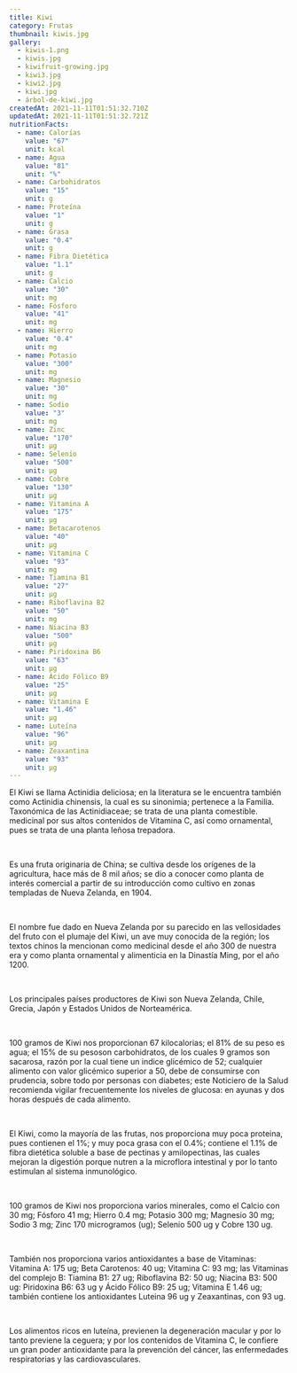 ```yaml
---
title: Kiwi
category: Frutas
thumbnail: kiwis.jpg
gallery:
  - kiwis-1.png
  - kiwis.jpg
  - kiwifruit-growing.jpg
  - kiwi3.jpg
  - kiwi2.jpg
  - kiwi.jpg
  - árbol-de-kiwi.jpg
createdAt: 2021-11-11T01:51:32.710Z
updatedAt: 2021-11-11T01:51:32.721Z
nutritionFacts:
  - name: Calorías
    value: "67"
    unit: kcal
  - name: Agua
    value: "81"
    unit: "%"
  - name: Carbohidratos
    value: "15"
    unit: g
  - name: Proteína
    value: "1"
    unit: g
  - name: Grasa
    value: "0.4"
    unit: g
  - name: Fibra Dietética
    value: "1.1"
    unit: g
  - name: Calcio
    value: "30"
    unit: mg
  - name: Fósforo
    value: "41"
    unit: mg
  - name: Hierro
    value: "0.4"
    unit: mg
  - name: Potasio
    value: "300"
    unit: mg
  - name: Magnesio
    value: "30"
    unit: mg
  - name: Sodio
    value: "3"
    unit: mg
  - name: Zinc
    value: "170"
    unit: µg
  - name: Selenio
    value: "500"
    unit: µg
  - name: Cobre
    value: "130"
    unit: µg
  - name: Vitamina A
    value: "175"
    unit: µg
  - name: Betacarotenos
    value: "40"
    unit: µg
  - name: Vitamina C
    value: "93"
    unit: mg
  - name: Tiamina B1
    value: "27"
    unit: µg
  - name: Riboflavina B2
    value: "50"
    unit: mg
  - name: Niacina B3
    value: "500"
    unit: µg
  - name: Piridoxina B6
    value: "63"
    unit: µg
  - name: Ácido Fólico B9
    value: "25"
    unit: µg
  - name: Vitamina E
    value: "1.46"
    unit: µg
  - name: Luteína
    value: "96"
    unit: µg
  - name: Zeaxantina
    value: "93"
    unit: µg
---
```

El Kiwi se llama Actinidia deliciosa; en la literatura se le encuentra también como Actinidia chinensis, la cual es su sinonimia; pertenece a la Familia. Taxonómica de las Actinidiaceae; se trata de una planta comestible. medicinal por sus altos contenidos de Vitamina C, así como ornamental, pues se trata de una planta leñosa trepadora.

<br/>

Es una fruta originaria de China; se cultiva desde los orígenes de la agricultura, hace más de 8 mil años; se dio a conocer como planta de interés comercial a partir de su introducción como cultivo en zonas templadas de Nueva Zelanda, en 1904.

<br/>

El nombre fue dado en Nueva Zelanda por su parecido en las vellosidades del fruto con el plumaje del Kiwi, un ave muy conocida de la región; los textos chinos la mencionan como medicinal desde el año 300 de nuestra era y como planta ornamental y alimenticia en la Dinastía Ming, por el año 1200.

<br/>

Los principales países productores de Kiwi son Nueva Zelanda, Chile, Grecia, Japón y Estados Unidos de Norteamérica.

<br/>

100 gramos de Kiwi nos proporcionan 67 kilocalorias; el 81% de su peso es agua; el 15% de su pesoson carbohidratos, de los cuales 9 gramos son sacarosa, razón por la cual tiene un indice glicémico de 52; cualquier alimento con valor glicémico superior a 50, debe de consumirse con prudencia, sobre todo por personas con diabetes; este Noticiero de la Salud recomienda vigilar frecuentemente los niveles de glucosa: en ayunas y dos horas después de cada alimento.

<br/>

El Kiwi, como la mayoría de las frutas, nos proporciona muy poca proteina, pues contienen el 1%; y muy poca grasa con el 0.4%; contiene el 1.1% de fibra dietética soluble a base de pectinas y amilopectinas, las cuales mejoran la digestión porque nutren a la microflora intestinal y por lo tanto estimulan al sistema inmunológico.

<br/>

100 gramos de Kiwi nos proporciona varios minerales, como el Calcio con 30 mg; Fósforo 41 mg; Hierro 0.4 mg; Potasio 300 mg; Magnesio 30 mg; Sodio 3 mg; Zinc 170 microgramos (ug); Selenio 500 ug y Cobre 130 ug.

<br/>

También nos proporciona varios antioxidantes a base de Vitaminas: Vitamina A: 175 ug; Beta Carotenos: 40 ug; Vitamina C: 93 mg; las Vitaminas del complejo B: Tiamina B1: 27 ug; Riboflavina B2: 50 ug; Niacina B3: 500 ug: Piridoxina B6: 63 ug y Ácido Fólico B9: 25 ug; Vitamina E 1.46 ug; también contiene los antioxidantes Luteina 96 ug y Zeaxantinas, con 93 ug.

<br/>

Los alimentos ricos en luteína, previenen la degeneración macular y por lo tanto previene la ceguera; y por los contenidos de Vitamina C, le confiere un gran poder antioxidante para la prevención del cáncer, las enfermedades respiratorias y las cardiovasculares.